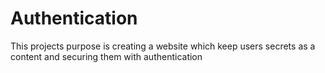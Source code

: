 # Authentication
This projects purpose is creating a website which keep users secrets as a content and securing them with authentication 
